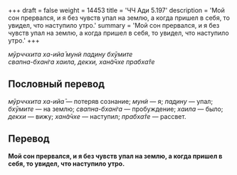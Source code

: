 +++
draft = false
weight = 14453
title = 'ЧЧ Ади 5.197'
description = 'Мой сон прервался, и я без чувств упал на землю, а когда пришел в себя, то увидел, что наступило утро.'
summary = 'Мой сон прервался, и я без чувств упал на землю, а когда пришел в себя, то увидел, что наступило утро.'
+++

_мӯрччхита ха-ийа̄ мун̃и пад̣ину бхӯмите  
свапна-бхан̇га хаила, декхи, хан̃а̄чхе прабха̄те_

## Пословный перевод

_мӯрччхита_ _ха_\-_ийа̄_ — потеряв сознание; _мун̃и_ — я; _пад̣ину_ — упал; _бхӯмите_ — на землю; _свапна_\-_бхан̇га_ — пробуждение; _хаила_ — было; _декхи_ — вижу; _хан̃а̄чхе_ — наступил; _прабха̄те_ — рассвет.

## Перевод

**Мой сон прервался, и я без чувств упал на землю, а когда пришел в себя, то увидел, что наступило утро.**
